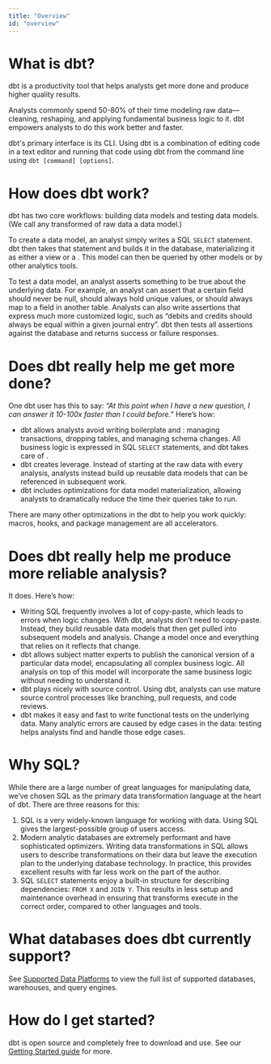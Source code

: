 ```yaml
---
title: "Overview"
id: "overview"
---
```


# What is dbt?

dbt is a productivity tool that helps analysts get more done and produce higher quality results.

Analysts commonly spend 50-80% of their time modeling raw data—cleaning, reshaping, and applying fundamental business logic to it. dbt empowers analysts to do this work better and faster.

dbt's primary interface is its CLI. Using dbt is a combination of editing code in a text editor and running that code using dbt from the command line using `dbt [command] [options]`.

# How does dbt work?

dbt has two core workflows: building data models and testing data models. (We call any transformed <Term id="view" /> of raw data a data model.)

To create a data model, an analyst simply writes a SQL `SELECT` statement. dbt then takes that statement and builds it in the database, materializing it as either a view or a <Term id="table" />. This model can then be queried by other models or by other analytics tools.

To test a data model, an analyst asserts something to be true about the underlying data. For example, an analyst can assert that a certain field should never be null, should always hold unique values, or should always map to a field in another table. Analysts can also write assertions that express much more customized logic, such as “debits and credits should always be equal within a given journal entry”. dbt then tests all assertions against the database and returns success or failure responses.

# Does dbt really help me get more done?

One dbt user has this to say: *“At this point when I have a new question, I can answer it 10-100x faster than I could before.”*  Here’s how:

- dbt allows analysts avoid writing boilerplate <Term id="dml" /> and <Term id="ddl" />: managing transactions, dropping tables, and managing schema changes. All business logic is expressed in SQL `SELECT` statements, and dbt takes care of <Term id="materialization" />.
- dbt creates leverage. Instead of starting at the raw data with every analysis, analysts instead build up reusable data models that can be referenced in subsequent work.
- dbt includes optimizations for data model materialization, allowing analysts to dramatically reduce the time their queries take to run.

There are many other optimizations in the dbt to help you work quickly: macros, hooks, and package management are all accelerators.

# Does dbt really help me produce more reliable analysis?

It does. Here’s how:

- Writing SQL frequently involves a lot of copy-paste, which leads to errors when logic changes. With dbt, analysts don’t need to copy-paste. Instead, they build reusable data models that then get pulled into subsequent models and analysis. Change a model once and everything that relies on it reflects that change.
- dbt allows subject matter experts to publish the canonical version of a particular data model, encapsulating all complex business logic. All analysis on top of this model will incorporate the same business logic without needing to understand it.
- dbt plays nicely with source control. Using dbt, analysts can use mature source control processes like branching, pull requests, and code reviews.
- dbt makes it easy and fast to write functional tests on the underlying data. Many analytic errors are caused by edge cases in the data: testing helps analysts find and handle those edge cases.

# Why SQL?

While there are a large number of great languages for manipulating data, we’ve chosen SQL as the primary data transformation language at the heart of dbt. There are three reasons for this:

1. SQL is a very widely-known language for working with data. Using SQL gives the largest-possible group of users access.
2. Modern analytic databases are extremely performant and have sophisticated optimizers. Writing data transformations in SQL allows users to describe transformations on their data but leave the execution plan to the underlying database technology. In practice, this provides excellent results with far less work on the part of the author.
3. SQL `SELECT` statements enjoy a built-in structure for describing dependencies: `FROM X` and `JOIN Y`.  This results in less setup and maintenance overhead in ensuring that transforms execute in the correct order, compared to other languages and tools.

# What databases does dbt currently support?

See [Supported Data Platforms](supported-data-platforms) to view the full list of supported databases, warehouses, and query engines.

# How do I get started?

dbt is open source and completely free to download and use. See our [Getting Started guide](introduction) for more.
